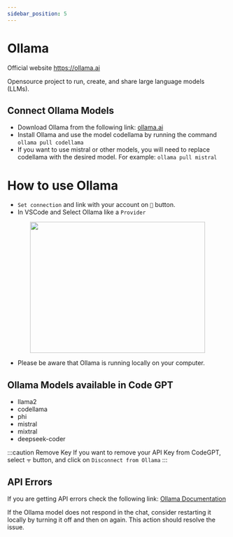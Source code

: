 ```yaml
---
sidebar_position: 5
---
```


# Ollama

Official website https://ollama.ai

Opensource project to run, create, and share large language models (LLMs).
## Connect Ollama Models
- Download Ollama from the following link: [ollama.ai](https://ollama.ai/)
- Install Ollama and use the model codellama by running the command ```ollama pull codellama```
- If you want to use mistral or other models, you will need to replace codellama with the desired model. For example: ```ollama pull mistral```

# How to use Ollama
- `Set connection` and link with your account on `🔑` button.
- In VSCode and Select Ollama like a `Provider`
 
<p align="center">
      <img width="400" height="300" src="https://github.com/davila7/code-gpt-docs/assets/37567214/a5e3eda0-1609-44b4-bffb-a275ba2562b0" />
</p>
 
- Please be aware that Ollama is running locally on your computer.

  
## Ollama Models available in Code GPT
- llama2
- codellama
- phi
- mistral
- mixtral
- deepseek-coder

:::caution Remove Key
If you want to remove your API Key from CodeGPT, select `ᯤ` button, and click on `Disconnect from Ollama`
:::

## API Errors
If you are getting API errors check the following link: [Ollama Documentation](https://ollama.ai/)

If the Ollama model does not respond in the chat, consider restarting it locally by turning it off and then on again. This action should resolve the issue.

<p align="center">
      <img width="250" height="00" src="https://github.com/davila7/code-gpt-docs/assets/37567214/4bd4e2c8-dbfb-46f3-b4d3-c3484cc7692c" />
</p>
 


